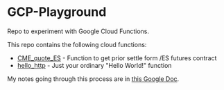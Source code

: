 # GCP-Playground

Repo to experiment with Google Cloud Functions.

This repo contains the following cloud functions:

- [CME_quote_ES](./functions/CME_quote_ES/CME_quote_ES.md) - Function to get prior settle form /ES futures contract
- [hello_http](./functions/helloworld/hello_http.md) - Just your ordinary "Hello World!" function

My notes going through this process are in [this Google Doc](https://docs.google.com/document/d/1Dhes1b-NZqqArBgByggriFyyUjTLHyeNwu2VEglYkFc/edit#heading=h.fb1psvpelt68).
